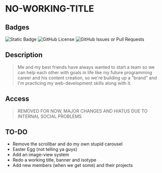
# NO-WORKING-TITLE

## Badges

![Static Badge](https://img.shields.io/badge/STATUS-Hiatus-blue?style=for-the-badge&logo=html5&logoColor=white&label=STATUS&color=blue) ![GitHub License](https://img.shields.io/github/license/alexeiman/hamsnakwolf.github.io?style=for-the-badge) ![GitHub Issues or Pull Requests](https://img.shields.io/github/issues/alexeiman/hamsnakwolf.github.io?style=for-the-badge)

## Description

> Me and my best friends have always wanted to start a team so we can help each other with goals in life like
> my future programming career and his content creation, so we're building up a "brand" and I'm practicing my
> web-development skills along with it.

## Access

> REMOVED FOR NOW, MAJOR CHANGES AND HIATUS DUE TO INTERNAL SOCIAL PROBLEMS

## TO-DO

* Remove the scrollbar and do my own stupid carousel
* Easter Egg (not telling ya guys)
* Add an image-view system
* Redo a working title, banner and isotype
* Add new members (when we get some) and their projects
